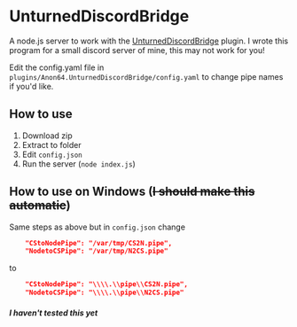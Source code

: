 # UnturnedDiscordBridge
A node.js server to work with the [UnturnedDiscordBridge](https://www.nuget.org/packages/UnturnedDiscordBridge/) plugin.
I wrote this program for a small discord server of mine, this may not work for you!

Edit the config.yaml file in `plugins/Anon64.UnturnedDiscordBridge/config.yaml` to change pipe names if you'd like.

## How to use
1. Download zip
2. Extract to folder
3. Edit `config.json`
4. Run the server (`node index.js`)

## How to use on Windows (~~I should make this automatic~~)
Same steps as above but in `config.json` change
```json
    "CStoNodePipe": "/var/tmp/CS2N.pipe",
    "NodetoCSPipe": "/var/tmp/N2CS.pipe"
```
to
```json
    "CStoNodePipe": "\\\\.\\pipe\\CS2N.pipe",
    "NodetoCSPipe": "\\\\.\\pipe\\N2CS.pipe"
```
##### I haven't tested this yet
